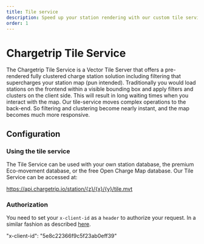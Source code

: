 ```yaml
---
title: Tile service
description: Speed up your station rendering with our custom tile service
order: 1
---
```


# Chargetrip Tile Service
The Chargetrip Tile Service is a Vector Tile Server that offers a pre-rendered fully clustered charge station solution including filtering that supercharges your station map (pun intended). Traditionally you would load stations on the frontend within a visible bounding box and apply filters and clusters on the client side. This will result in long waiting times when you interact with the map. Our tile-service moves complex operations to the back-end. So filtering and clustering become nearly instant, and the map becomes much more responsive.

## Configuration

### Using the tile service
The Tile Service can be used with your own station database, the premium Eco-movement database, or the free Open Charge Map database. Our Tile Service can be accessed at:

<code-block lang="html" prefix="Tile Service" title="Endpoint">https://api.chargetrip.io/station/{z}/{x}/{y}/tile.mvt</code-block>

### Authorization
You need to set your `x-client-id` as a `header` to authorize your request. In a similar fashion as described [here]().

<code-block lang="json" prefix="Tile Service" title="Authorization">"x-client-id": "5e8c22366f9c5f23ab0eff39"</code-block>